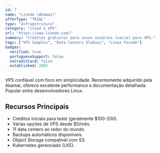 ```yaml
---
id: 7
name: "Linode (Akamai)"
offerType: "TRIAL"
type: "Infraestrutura"
category: "Cloud & VPS"
url: "https://www.linode.com/"
summary: "Créditos gratuitos para novos usuários (varia) para VPS."
tags: ["VPS Simples", "Data Centers Globais", "Linux Focado"]
badges:
  verified: true
  portugueseSupport: false
  noCreditCard: false
  established: 2003
---
```


VPS confiável com foco em simplicidade. Recentemente adquirido pela Akamai, oferece excelente performance e documentação detalhada. Popular entre desenvolvedores Linux.

## Recursos Principais

- Créditos iniciais para teste (geralmente $100-200).
- Várias opções de VPS desde $5/mês.
- 11 data centers ao redor do mundo.
- Backups automáticos disponíveis.
- Object Storage compatível com S3.
- Kubernetes gerenciado (LKE).
